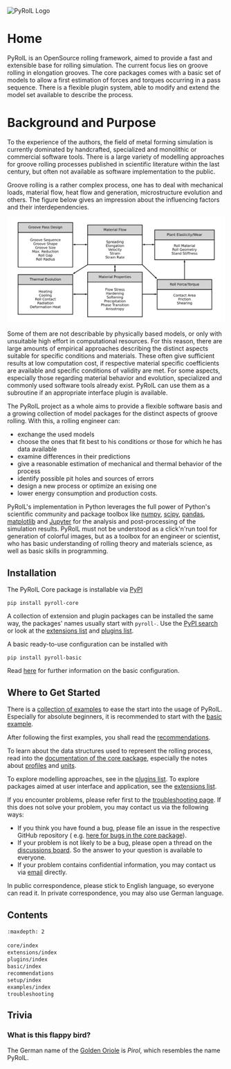 ![PyRolL Logo](img/pyroll-logo.svg)

# Home

PyRolL is an OpenSource rolling framework, aimed to provide a fast and extensible base for rolling simulation. The
current focus lies on groove rolling in elongation grooves. The core packages comes with a basic set of models to allow
a first estimation of forces and torques occurring in a pass sequence. There is a flexible plugin system, able to modify
and extend the model set available to describe the process.

# Background and Purpose

To the experience of the authors, the field of metal forming simulation is currently dominated by handcrafted, specialized and monolithic or commercial software tools.
There is a large variety of modelling approaches for groove rolling processes published in scientific literature within the last century, but often not available as software implementation to the public.

Groove rolling is a rather complex process, one has to deal with mechanical loads, material flow, heat flow and generation, microstructure evolution and others.
The figure below gives an impression about the influencing factors and their interdependencies.

![Influences on Groove Rolling Processes](img/chart_influence.svg)

Some of them are not describable by physically based models, or only with unsuitable high effort in computational resources.
For this reason, there are large amounts of empirical approaches describing the distinct aspects suitable for specific conditions and materials.
These often give sufficient results at low computation cost, if respective material specific coefficients are available and specific conditions of validity are met.
For some aspects, especially those regarding material behavior and evolution, specialized and commonly used software tools already exist.
PyRolL can use them as a subroutine if an appropriate interface plugin is available.

The PyRolL project as a whole aims to provide a flexible software basis and a growing collection of model packages for the distinct aspects of groove rolling.
With this, a rolling engineer can:
- exchange the used models
- choose the ones that fit best to his conditions or those for which he has data available
- examine differences in their predictions
- give a reasonable estimation of mechanical and thermal behavior of the process
- identify possible pit holes and sources of errors
- design a new process or optimize an exising one
- lower energy consumption and production costs.

PyRolL's implementation in Python leverages the full power of Python's scientific community and package toolbox like [numpy](https://numpy.org), [scipy](https://scipy.org), [pandas](https://pandas.pydata.org), [matplotlib](https://matplotlib.org) and [Jupyter](https://jupyter.org) for the analysis and post-processing of the simulation results.
PyRolL must not be understood as a click'n'run tool for generation of colorful images, but as a toolbox for an engineer or scientist, who has basic understanding of rolling theory and materials science, as well as basic skills in programming.

## Installation

The PyRolL Core package is installable via [PyPI](https://pypi.org)

```shell
pip install pyroll-core
```

A collection of extension and plugin packages can be installed the same way, the packages' names usually start
with `pyroll-`.
Use the [PyPI search](https://pypi.org/search/?q=pyroll) or look at the
[extensions list](extensions/index) and [plugins list](plugins/index).

A basic ready-to-use configuration can be installed with

```shell
pip install pyroll-basic
```

Read [here](basic/index) for further information on the basic configuration.

## Where to Get Started

There is a [collection of examples](examples/index.md) to ease the start into the usage of PyRolL.
Especially for absolute beginners, it is recommended to start with the [basic example](examples/pyroll-examples/Basic_Usage_Of_PyRolL.ipynb).

After following the first examples, you shall read the [recommendations](recommendations.md).

To learn about the data structures used to represent the rolling process, read into
the [documentation of the core package](core/index.md), especially the notes about [profiles](core/profiles.md)
and [units](core/units/index.md).

To explore modelling approaches, see in the [plugins list](plugins/index.md). To explore packages aimed at user interface and application, see the [extensions list](extensions/index.md).

If you encounter problems, please refer first to the [troubleshooting page](troubleshooting.md).
If this does not solve your problem, you may contact us via the following ways:

- If you think you have found a bug, please file an issue in the respective GitHub repository (
  e.g. [here for bugs in the core package](https://github.com/pyroll-project/pyroll-core/issues)).
- If your problem is not likely to be a bug, please open a thread on
  the [discussions board](https://github.com/pyroll-project/pyroll-core/discussions). So the answer to your question is
  available to everyone.
- If your problem contains confidential information, you may contact us
  via [email](mailto:kalibrierzentrum@imf.tu-freiberg.de) directly.

In public correspondence, please stick to English language, so everyone can read it. In private correspondence, you may also use German language.

## Contents

```{toctree}
:maxdepth: 2
   
core/index
extensions/index
plugins/index
basic/index
recommendations
setup/index
examples/index
troubleshooting
```

## Trivia

### What is this flappy bird?

The German name of the [Golden Oriole](https://en.wikipedia.org/wiki/Eurasian_golden_oriole) is *Pirol*, which resembles
the name PyRolL.
